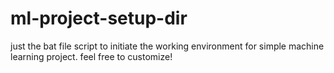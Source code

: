 # ml-project-setup-dir
just the bat file script to initiate the working environment for simple machine learning project. feel free to customize!
